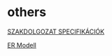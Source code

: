 # others
[SZAKDOLGOZAT SPECIFIKÁCIÓK](https://docs.google.com/document/d/1Ibcoaor3F0-H3HoQ__S_1-TJu3bi8KkvZY6Q2pAjAks/edit?usp=sharing)

[ER Modell](https://viewer.diagrams.net/?tags=%7B%7D&highlight=0000ff&edit=_blank&layers=1&nav=1#R7V1rd9o8DP41fAwntsntYwvttnfd2t23TzsBPMiaxCwJbdmvfx3iQGK74EFutN3ZBnZC4kh6JFmSnR4aBg%2BvIncxf0em2O9BffrQQ6MehNCEsJf%2B1aerrAcAZ5D1zCJvyvq2HZ%2B8v5h16qx36U1xXDoxIcRPvEW5c0LCEE%2BSUp8bReS%2BfNov4pfvunBn7I76tuPTxPWxcNo3b5rMs14bWtv%2B19ibzfM7A9PJjgRufjK7cDx3p%2BS%2B0IUuemgYEZJk34KHIfZT6uV0yX53%2BcjRzcAiHCYqP7g6c%2FBVMhl7y%2F9u7q7Gn4Pg%2FbUGbDa4ZJU%2FMZ5SArBmSEL6cU6HvkibjMgkon0RWYZTnF5bpy0SJXMyI6HrXxGyoJ2Adv7GSbJiLHWXCaFd8yTw2VHfHWP%2F3J3cztaXGhI%2Fve5oin%2B5Sz9J75pE5BaL%2Fb9ImFy6geenMvUa%2B3c48SYuO8BuBwBriz%2FH4fQsFYzt49GeS8%2F32aOIdGWkjskymuBdxGTy6UYznOw6D2UnppQu3IGx7RUmAU6iFT0hwr6beHdlUXSZRM82522ZTr8wvv%2BDDGwEtHkZoCSOVt%2FT3%2FeNvPmjeGz0wC6etVas9YxlB3ZLdmD7sgOKklMQpBfZ4c5zuiU6qH3ReVE7qmpHr1p22E9viEfHDHXmMWqmbfT17R%2BLCQlzHzVr0HcKf2ynfIPsOdg1OfncDFJJZO%2Ffmz%2FB5bvr6%2BvbL0Q%2FH2NtQTTRWTpeFB%2B85Hvhe0GH0dZWDtPGqiiU34sNNc3XqBhd3LhQC969NcdacvmFjD%2F%2BuPmimW1pICk7AaiPn3rfMoos3cPQ3Ywp6CsIzDLTHapH97Gdtm5w5FGq4agOXsupW7mX%2B4jKsHTQH0DbsED2P6cyTL1RHQEsFbNWj95Q1Bp9AO2yENnIOUSIGlUocmq3plF2DfvO9ZfsTj1objyAklSYf5YkP6DFazaf0RMAWjysKZcfp99m6eeXGEdxfjU6uOyC2bE9aux%2B7iX408JdU%2Fw%2BchdlUXqUS3c4SvDDTrLmGLRzlDHUIYtao3XH%2FTZqAnR20rwQMRnox%2FNCKhpKM5Pq9P0%2F2e8NbC4%2BBm642qXwHQeWsYrsg7CqhEWp0Vb1EQcN6XuEyrIGa1Pwux6zDoxfR9Mug9wAZcLnzSLEoQTivAWuTN0a9bHiJiLT5STpLDM4VkCZum2WF52IIsInMZ%2FfTiLU5xCH%2B1oG7JiCN3Szr1sDC0DDHjiQiwEAg7IZOrY9sC3TdGzHKt8ge97a1L8j6JzUM7uZp3wUAOD73iLGzWhnoHM6QRNVglOTA7YzZlQg1Zv4bBp4YbuEciBHJ0u0Y80SCkpl6vK9G7QsU45TJpXZtkihRy3%2BsjhRejMq2O3lo0a7UVraOuc9AZnRbpScZgeyN3rfRFw0QgebKc%2B%2FzHC6as0Pt8wDS9EyG1Vb5qPEKh92AaXMnW5fow043Q%2BQ1HWWRSqM2mDYXibsCWLGPk3M2PstGwNRN40b51K1j6p8WrOLouuASxfpaSDeWVD0UY26dNTgRUdVpqPyIEzdM%2BkN4BoKjZrijI%2FprJvIm%2BC4VUzxKqoTlt98QVV1qFJNVHTL8ufDFkEzwvEk8haJR9qNmACHh46uHG82NmdWT7j2apdPuIDskYxjTFGTcMBc91UDzdOcyFqiPXvR19Xpa1WhyJdUdEQqTDG88Q77K%2B%2BW9t26CZ71hqh3jiIv%2FTwDYzd7xoT8paegS0GCojkJxst4vyo%2FkpNVWAJuVgLFWQlAEitgV%2BBAyWsTlGxALdVW%2Bfe91VbQ4kr29MFB8U0VFV0jWh0RrXKWWN1Cq5iwq6xIYJiinUQeVi4TUEB4EcgVQJZLdkGz%2FVIBqxuV%2F04p7QD6Ouxg2gG1YJgt1YlUxwyzJc6khIgfg%2Byqg0E%2FowRUJMm1NhucsJ9qyO9xTLVrYi1DEXeVF%2BIcBzuxDG8dVx9RqB0OqCM5WQEeNYOPe5iyqmaryYy93V7AsGA6rVLQY2sn2wh6dBbM5mmC2ZSDeUiCALOswaniecAXyFmgD1WXKVi1xTFtcRla65huN5DZWUxL5sCngGlxCrzG9GeSuP5pI5pzmuU1dXVZaOmyI6W5bUvLhvclAZSQcdQaodbi%2B7tGXcDF1yxmG2cfkc%2Ba5FbgqnLUtgo530zyNpZLNXVdW%2BQVCrR7L9CIPl5SJobre7MwtWKUGGkE5TwlAtUa%2Fhk7EHjTqb%2BGCI69v%2B54falUNhdp0cL6IYzznjFKr0VRETM1I1gcBrRfVLi5rir4gZyy3hmIcXBZGBzVxQyxLPoZMYPz6qRlHY1yQ1whKHp4T5UbVhkYELXMCzE28XyQwfHCbFlJ5Th9AtunVO4%2FdT5YsGvUdaTW3nrpgOk%2FOs9cO2HOojc0eg5YZ9AV1%2BSeTmJdMy0uT6dcnGjVhVexIv35qE5hrbtkjWCzyvNZ%2B9sGKpuylp0KyTLE5%2BPhaRanqlDb0BDrsfIsb%2BvrzQC33gwZjRad79yYi1tufBG43hHRwCoky%2BZXZtuiaElphSqJzu%2FcYYpf8O%2FG7S5n0CxuiZBmmsrZjGro9fZNsPD%2BjH%2BHQ%2B98%2FHvyFdlhKNl2qbadXmEjGx5Kn7Lz8c5doxZXGgzd8ByvcwKUT21KNeQWyWsS47LRqVVrS%2FjtO%2FrpXg7w6Bt8%2BwP%2FwWP%2FdVPx%2FEO3sKlExKUPDhVFHLQl4rtGzWnrq9YdAc3ha6cbXNEppZTRtGD%2FU9FIfXI9UJTr1kItu0bNyfWb0eFC3YH0raGXp3XyZeN1pW%2BldAZKRY9Hw6KKOoYCtBAsYatvg%2Fr2iJSSTXlxQNWgYj%2FltxCD3H6klK9GHxgm5LRpdQuid5Fl7xYEU5zQyVfVNckdQDhSWTFUX72V%2BSF2nK%2BLH%2BEQX88f4o9%2FUPS74QqN8h5%2B%2BxYNqRg9DjyHATbnixpi27J6ki3kCpugnDAuhIIOR33D5PqQIQYxa4KB3hkYSCbyHYSBZOL%2BcbuvxmkjgbcQSD2MVQ0U5CRvdht%2FvaduIzZeH9i8%2BSHz%2Bkxjs9D0Ea%2BvMrezOs8xT2x1xnUEDuhboPCOGc6RNGEf2ds31HA3qNmhlKQBK9larwOKABnlyaD6FmI1WkQxmt3YSwQ6YyLRSZhIManFgPFh6YaJl6xOGhyAi4tLyhFqe7uGPM6qtN17t%2BIkpfTRvsD6EYDpWjCET0Jr6Rbqum1C3bQd0zBAvgFpU0ZMDIvkeagnsMoMQIWQB6gmhUWb2xcIZ%2BzZvocZXfwP)
